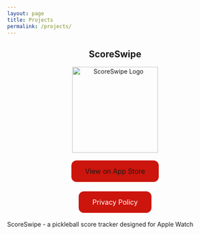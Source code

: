 ```yaml
---
layout: page
title: Projects
permalink: /projects/
---
```


<h2 align="center">ScoreSwipe</h2>

<p align="center">
<img src="{{ site.baseurl }}/images/ScoreSwipe.png" alt="ScoreSwipe Logo" width="200" height="200"/>
</p>

<p align="center">
<a href="" class="button">View on App Store</a>
</p>

<p align="center">
<a href="{{ site.baseurl }}/projects/ScoreSwipe/privacy-policy" class="button" target="_blank">Privacy Policy</a>
</p>

ScoreSwipe - a pickleball score tracker designed for Apple Watch

<style>
.button {
  background-color: #cc150c;
  border: none;
  color: white;
  padding: 15px 32px;
  text-align: center;
  text-decoration: none;
  display: inline-block;
  font-size: 16px;
  margin: 4px 2px;
  cursor: pointer;
  border-radius: 12px;
}
.button:hover {
  color: black;
}
</style>